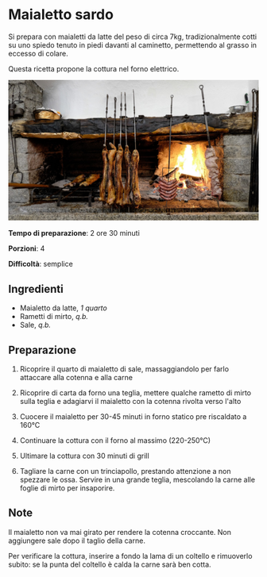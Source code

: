 # Maialetto sardo

Si prepara con maialetti da latte del peso di circa 7kg, tradizionalmente cotti su uno spiedo tenuto in piedi davanti al caminetto, permettendo al grasso in eccesso di colare.

Questa ricetta propone la cottura nel forno elettrico.

![Foto maialetto sardo](../maialetto-sardo/maialetto-sardo.jpg "Maialetti sardo cotto allo spiedo davanti al caminetto dell'agriturismo Su Gologone, Oliena (NU)")

**Tempo di preparazione**: 2 ore 30 minuti

**Porzioni**: 4

**Difficoltà**: semplice

## Ingredienti

- Maialetto da latte, *1 quarto*
- Rametti di mirto, *q.b.*
- Sale, *q.b.*

## Preparazione

1. Ricoprire il quarto di maialetto di sale, massaggiandolo per farlo attaccare alla cotenna e alla carne

2. Ricoprire di carta da forno una teglia, mettere qualche rametto di mirto sulla teglia e adagiarvi il maialetto con la cotenna rivolta verso l'alto

3. Cuocere il maialetto per 30-45 minuti in forno statico pre riscaldato a 160°C

4. Continuare la cottura con il forno al massimo (220-250°C)

5. Ultimare la cottura con 30 minuti di grill

6. Tagliare la carne con un trinciapollo, prestando attenzione a non spezzare le ossa. Servire in una grande teglia, mescolando la carne alle foglie di mirto per insaporire.

## Note

Il maialetto non va mai girato per rendere la cotenna croccante. Non aggiungere sale dopo il taglio della carne.

Per verificare la cottura, inserire a fondo la lama di un coltello e rimuoverlo subito: se la punta del coltello è calda la carne sarà ben cotta.
